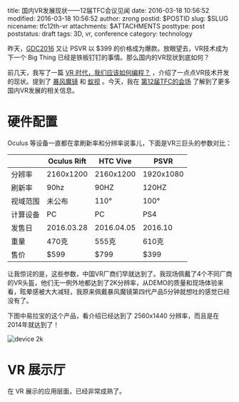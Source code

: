 title: 国内VR发展现状——12届TFC会议见闻
date: 2016-03-18 10:56:52
modified: 2016-03-18 10:56:52
author: zrong
postid: $POSTID
slug: $SLUG
nicename: tfc12th-vr
attachments: $ATTACHMENTS
posttype: post
poststatus: draft
tags: 3D, vr, conference
category: technology

昨天，[GDC2016][2] 又让 PSVR 以 $399 的价格成为爆款。放眼望去，VR技术成为下一个 Big Thing 已经是铁板钉钉的事情。那么国内的VR现状到底如何？

前几天，我写了一篇 [VR 时代，我们应该如何编程？][1] ，介绍了一点点VR技术开发的现状。提到了 [暴风魔镜][3] 和 [蚁视][4] 。今天，我在 [第12届TFC的会场][5] 了解到了更多国内VR发展的相关信息。

# 硬件配置

Oculus 等设备一直都在拿刷新率和分辨率说事儿，下面是VR三巨头的参数对比：

|  | Oculus Rift | HTC Vive | PSVR |
|----|----|----|----|
| 分辨率 | 2160x1200 | 2160x1200 | 1920x1080 |
| 刷新率 | 90hz | 90HZ | 120HZ |
| 视域范围 | 未公布 | 110° | 100° |
| 计算设备 | PC | PC | PS4 |
| 发售日 | 2016.03.28 | 2016.04.05 | 2016.10 |
| 重量 | 470克 | 555克 | 610克 |
| 售价 | $599 | $799 | $399 |

让我惊诧的是，这些参数，中国VR厂商们早就达到了。我现场佩戴了4个不同厂商的VR头盔，他们无一例外地都达到了2K分辨率，从DEMO的质量和现场体验来看，眩晕感被大大减轻，我原来佩戴暴风魔镜第四代产品5分钟就想吐的感觉已经没有了。

下图中易拉宝的这个产品，看介绍已经达到了 2560x1440 分辨率，而且是在2014年就达到了！

![device 2k][51]

# VR 展示厅

在 VR 展示的应用层面，已经非常成熟了。





[1]: http://zengrong.net/post/2452.htm
[2]: http://www.gdconf.com/
[3]: http://www.mojing.cn/
[4]: http://www.antvr.com/
[5]: http://tfc2016.sfw.cn/
[51]: media/draft/device2k.jpg
[52]: media/draft/deviceplain.jpg
